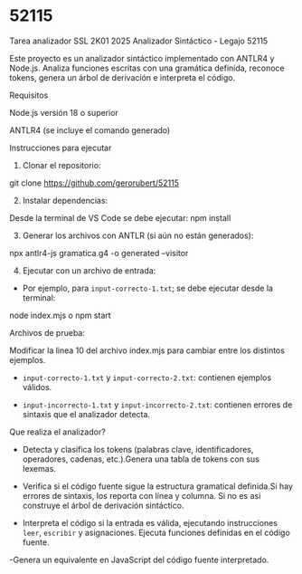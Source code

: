 # 52115
Tarea analizador SSL 2K01 2025
Analizador Sintáctico - Legajo 52115 

Este proyecto es un analizador sintáctico implementado con ANTLR4 y Node.js. Analiza funciones escritas con una gramática definida, reconoce tokens, genera un árbol de derivación e interpreta el código. 

 Requisitos 

Node.js versión 18 o superior 

ANTLR4 (se incluye el comando generado) 

 Instrucciones para ejecutar 

1. Clonar el repositorio: 

git clone https://github.com/gerorubert/52115 

 
2. Instalar dependencias: 

Desde la terminal de VS Code se debe ejecutar:  npm install 


3. Generar los archivos con ANTLR (si aún no están generados): 

npx antlr4-js gramatica.g4 -o generated –visitor 

 
4. Ejecutar con un archivo de entrada: 

- Por ejemplo, para `input-correcto-1.txt`; se debe ejecutar desde la terminal: 

node index.mjs 
o
npm start  

 
Archivos de prueba: 

Modificar la linea 10 del archivo index.mjs para cambiar entre los distintos ejemplos. 


-  `input-correcto-1.txt` y `input-correcto-2.txt`: contienen ejemplos válidos. 

-  `input-incorrecto-1.txt` y `input-incorrecto-2.txt`: contienen errores de sintaxis que el analizador detecta. 


Que realiza el analizador? 


- Detecta y clasifica los tokens (palabras clave, identificadores, operadores, cadenas, etc.).Genera una tabla de tokens con sus lexemas. 

- Verifica si el código fuente sigue la estructura gramatical definida.Si hay errores de sintaxis, los reporta con línea y columna. Si no es asi construye el árbol de derivación sintáctico. 

- Interpreta el código si la entrada es válida, ejecutando instrucciones `leer`, `escribir` y asignaciones. Ejecuta funciones definidas en el código fuente. 

-Genera un equivalente en JavaScript del código fuente interpretado. 
